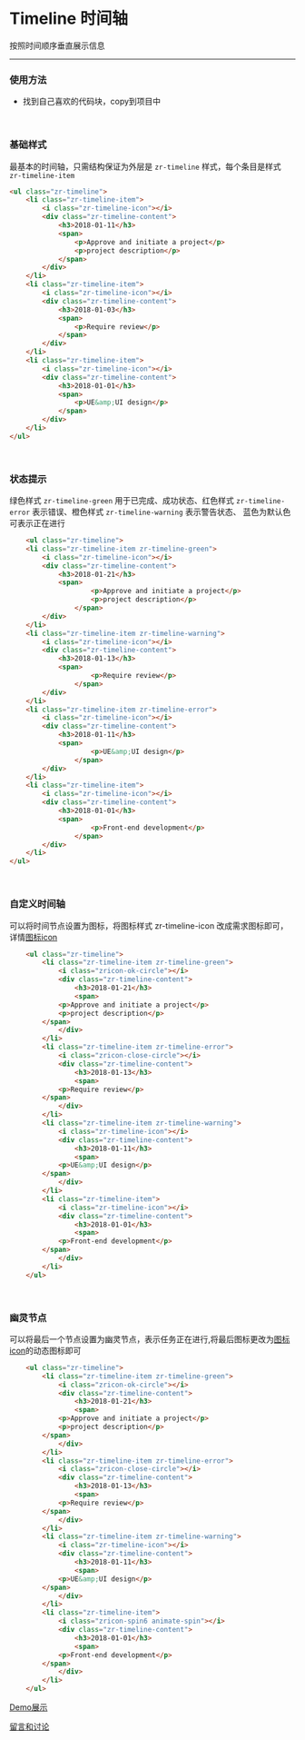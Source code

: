 # Timeline 时间轴

按照时间顺序垂直展示信息

---

### 使用方法

+ 找到自己喜欢的代码块，copy到项目中

<br/>

### 基础样式

最基本的时间轴，只需结构保证为外层是 `zr-timeline` 样式，每个条目是样式 `zr-timeline-item`

```html
<ul class="zr-timeline">
    <li class="zr-timeline-item">
        <i class="zr-timeline-icon"></i>
        <div class="zr-timeline-content">
            <h3>2018-01-11</h3>
            <span>
                <p>Approve and initiate a project</p>
                <p>project description</p>
            </span>
        </div>
    </li>
    <li class="zr-timeline-item">
        <i class="zr-timeline-icon"></i>
        <div class="zr-timeline-content">
            <h3>2018-01-03</h3>
            <span>
                <p>Require review</p>
            </span>
        </div>
    </li>
    <li class="zr-timeline-item">
        <i class="zr-timeline-icon"></i>
        <div class="zr-timeline-content">
            <h3>2018-01-01</h3>
            <span>
                <p>UE&amp;UI design</p>
            </span>
        </div>
    </li>
</ul>
```

<br/>

### 状态提示

绿色样式 `zr-timeline-green` 用于已完成、成功状态、红色样式 `zr-timeline-error` 表示错误、橙色样式 `zr-timeline-warning` 表示警告状态、 蓝色为默认色可表示正在进行

```html
    <ul class="zr-timeline">
    <li class="zr-timeline-item zr-timeline-green">
        <i class="zr-timeline-icon"></i>
        <div class="zr-timeline-content">
            <h3>2018-01-21</h3>
            <span>
                    <p>Approve and initiate a project</p>
                    <p>project description</p>
                </span>
        </div>
    </li>
    <li class="zr-timeline-item zr-timeline-warning">
        <i class="zr-timeline-icon"></i>
        <div class="zr-timeline-content">
            <h3>2018-01-13</h3>
            <span>
                    <p>Require review</p>
                </span>
        </div>
    </li>
    <li class="zr-timeline-item zr-timeline-error">
        <i class="zr-timeline-icon"></i>
        <div class="zr-timeline-content">
            <h3>2018-01-11</h3>
            <span>
                    <p>UE&amp;UI design</p>
                </span>
        </div>
    </li>
    <li class="zr-timeline-item">
        <i class="zr-timeline-icon"></i>
        <div class="zr-timeline-content">
            <h3>2018-01-01</h3>
            <span>
                    <p>Front-end development</p>
                </span>
        </div>
    </li>
</ul>
```
<br/>

### 自定义时间轴

可以将时间节点设置为图标，将图标样式 zr-timeline-icon 改成需求图标即可，详情[图标icon](http://gtp-zr.jd.com/docs?languageCode=CN&columnUid=41c513f9dd334a1ebb0fbbd76d71e973&directoryUid=8fd3459c5ba04cf681494941b2db31e2&directoryName=Icon%20%E5%9B%BE%E6%A0%87)

```html
    <ul class="zr-timeline">
        <li class="zr-timeline-item zr-timeline-green">
            <i class="zricon-ok-circle"></i>
            <div class="zr-timeline-content">
                <h3>2018-01-21</h3>
                <span>
            <p>Approve and initiate a project</p>
            <p>project description</p>
        </span>
            </div>
        </li>
        <li class="zr-timeline-item zr-timeline-error">
            <i class="zricon-close-circle"></i>
            <div class="zr-timeline-content">
                <h3>2018-01-13</h3>
                <span>
            <p>Require review</p>
        </span>
            </div>
        </li>
        <li class="zr-timeline-item zr-timeline-warning">
            <i class="zr-timeline-icon"></i>
            <div class="zr-timeline-content">
                <h3>2018-01-11</h3>
                <span>
            <p>UE&amp;UI design</p>
        </span>
            </div>
        </li>
        <li class="zr-timeline-item">
            <i class="zr-timeline-icon"></i>
            <div class="zr-timeline-content">
                <h3>2018-01-01</h3>
                <span>
            <p>Front-end development</p>
        </span>
            </div>
        </li>
    </ul>
```
<br/>

### 幽灵节点

可以将最后一个节点设置为幽灵节点，表示任务正在进行,将最后图标更改为[图标icon](http://gtp-zr.jd.com/docs?languageCode=CN&columnUid=41c513f9dd334a1ebb0fbbd76d71e973&directoryUid=8fd3459c5ba04cf681494941b2db31e2&directoryName=Icon%20%E5%9B%BE%E6%A0%87)的动态图标即可


```html
    <ul class="zr-timeline">
        <li class="zr-timeline-item zr-timeline-green">
            <i class="zricon-ok-circle"></i>
            <div class="zr-timeline-content">
                <h3>2018-01-21</h3>
                <span>
            <p>Approve and initiate a project</p>
            <p>project description</p>
        </span>
            </div>
        </li>
        <li class="zr-timeline-item zr-timeline-error">
            <i class="zricon-close-circle"></i>
            <div class="zr-timeline-content">
                <h3>2018-01-13</h3>
                <span>
            <p>Require review</p>
        </span>
            </div>
        </li>
        <li class="zr-timeline-item zr-timeline-warning">
            <i class="zr-timeline-icon"></i>
            <div class="zr-timeline-content">
                <h3>2018-01-11</h3>
                <span>
            <p>UE&amp;UI design</p>
        </span>
            </div>
        </li>
        <li class="zr-timeline-item">
            <i class="zricon-spin6 animate-spin"></i>
            <div class="zr-timeline-content">
                <h3>2018-01-01</h3>
                <span>
            <p>Front-end development</p>
        </span>
            </div>
        </li>
    </ul>
```

[Demo展示](http://gtp-zr.jd.com/docs?languageCode=CN&columnUid=41c513f9dd334a1ebb0fbbd76d71e973&directoryUid=1608e3f56a864772b61d62ff32a89afc&directoryName=Timeline%20%E6%97%B6%E9%97%B4%E8%BD%B4)

[留言和讨论](https://github.com/guguaihaha/zr-source/issues/17)

    